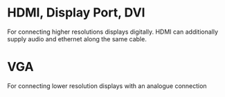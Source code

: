 # HDMI, Display Port, DVI
For connecting higher resolutions displays digitally. HDMI can additionally supply audio and ethernet along the same cable.

# VGA
For connecting lower resolution displays with an analogue connection